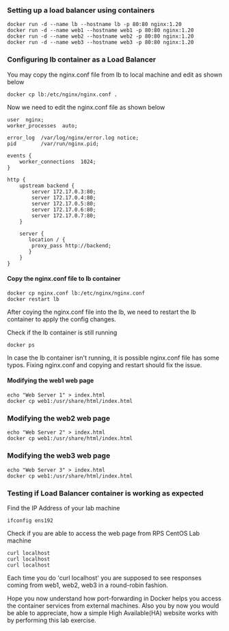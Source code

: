 ### Setting up a load balancer using containers
```
docker run -d --name lb --hostname lb -p 80:80 nginx:1.20
docker run -d --name web1 --hostname web1 -p 80:80 nginx:1.20
docker run -d --name web2 --hostname web2 -p 80:80 nginx:1.20
docker run -d --name web3 --hostname web3 -p 80:80 nginx:1.20
```

### Configuring lb container as a Load Balancer
You may copy the nginx.conf file from lb to local machine and edit as shown below
```
docker cp lb:/etc/nginx/nginx.conf .
```

Now we need to edit the nginx.conf file as shown below

```
user  nginx;
worker_processes  auto;

error_log  /var/log/nginx/error.log notice;
pid        /var/run/nginx.pid;

events {
    worker_connections  1024;
}

http {
    upstream backend {
        server 172.17.0.3:80;
        server 172.17.0.4:80;
        server 172.17.0.5:80;
        server 172.17.0.6:80;
        server 172.17.0.7:80;
    }

    server {
       location / {
        proxy_pass http://backend;
       }
    }
}
```

#### Copy the nginx.conf file to lb container
```
docker cp nginx.conf lb:/etc/nginx/nginx.conf
docker restart lb
```
After coying the nginx.conf file into the lb, we need to restart the lb container to apply the config changes.

Check if the lb container is still running
```
docker ps
```

In case the lb container isn't running, it is possible nginx.conf file has some typos. Fixing nginx.conf and
copying and restart should fix the issue.

#### Modifying the web1 web page
```
echo "Web Server 1" > index.html
docker cp web1:/usr/share/html/index.html
```

### Modifying the web2 web page
```
echo "Web Server 2" > index.html
docker cp web1:/usr/share/html/index.html
```

### Modifying the web3 web page
```
echo "Web Server 3" > index.html
docker cp web1:/usr/share/html/index.html
```

### Testing if Load Balancer container is working as expected
Find the IP Address of your lab machine
```
ifconfig ens192
```

Check if you are able to access the web page from RPS CentOS Lab machine
```
curl localhost
curl localhost
curl localhost
```

Each time you do 'curl localhost' you are supposed to see responses coming from web1, web2, web3 in a round-robin fashion.

Hope you now understand how port-forwarding in Docker helps you access the container services from external machines. Also you by now you
would be able to appreciate, how a simple High Available(HA) website works with by performing this lab exercise. 


